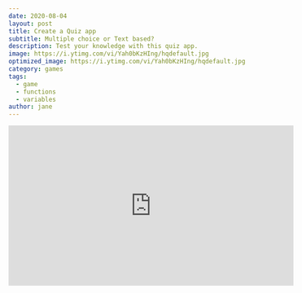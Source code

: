 ```yaml
---
date: 2020-08-04
layout: post
title: Create a Quiz app
subtitle: Multiple choice or Text based?
description: Test your knowledge with this quiz app.
image: https://i.ytimg.com/vi/Yah0bKzHIng/hqdefault.jpg
optimized_image: https://i.ytimg.com/vi/Yah0bKzHIng/hqdefault.jpg
category: games
tags:
  - game
  - functions
  - variables
author: jane
---
```


<iframe width="560" height="315" src="https://www.youtube.com/embed/Yah0bKzHIng" frameborder="0" allow="accelerometer; autoplay; encrypted-media; gyroscope; picture-in-picture" allowfullscreen></iframe>